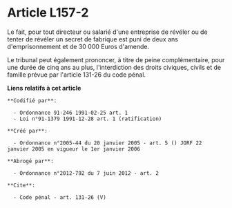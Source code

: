 # Article L157-2

Le fait, pour tout directeur ou salarié d'une entreprise de révéler ou de tenter de révéler un secret de fabrique est puni de
deux ans d'emprisonnement et de 30 000 Euros d'amende.

Le tribunal peut également prononcer, à titre de peine complémentaire, pour une durée de cinq ans au plus, l'interdiction des
droits civiques, civils et de famille prévue par l'article 131-26 du code pénal.

**Liens relatifs à cet article**

	**Codifié par**:

	  - Ordonnance 91-246 1991-02-25 art. 1
	  - Loi n°91-1379 1991-12-28 art. 1 (ratification)

	**Créé par**:

	  - Ordonnance n°2005-44 du 20 janvier 2005 - art. 5 () JORF 22 janvier 2005 en vigueur le 1er janvier 2006

	**Abrogé par**:

	  - Ordonnance n°2012-792 du 7 juin 2012 - art. 2

	**Cite**:

	  - Code pénal - art. 131-26 (V)

